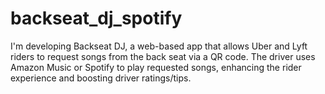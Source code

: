 # backseat_dj_spotify
I'm developing Backseat DJ, a web-based app that allows Uber and Lyft riders to request songs from the back seat via a QR code. The driver uses Amazon Music or Spotify to play requested songs, enhancing the rider experience and boosting driver ratings/tips.
